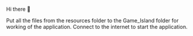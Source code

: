 Hi there 👋

Put all the files from the resources folder to the Game_Island folder for working of the application.
Connect to the internet to start the application.
